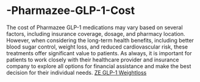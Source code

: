 # -Pharmazee-GLP-1-Cost

The cost of Pharmazee GLP-1 medications may vary based on several factors, including insurance coverage, dosage, and pharmacy location. However, when considering the long-term health benefits, including better blood sugar control, weight loss, and reduced cardiovascular risk, these treatments offer significant value to patients. As always, it is important for patients to work closely with their healthcare provider and insurance company to explore all options for financial assistance and make the best decision for their individual needs. [ZE GLP-1 Weightloss](https://www.offerplox.com/weight-loss/pharmazee-glp-1-weightloss-reviews/)
